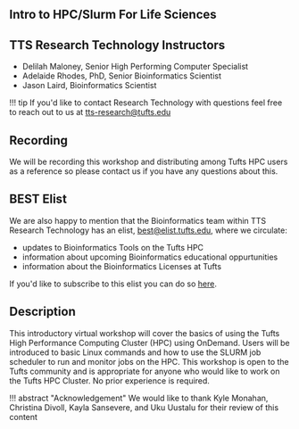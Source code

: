 ## Intro to HPC/Slurm For Life Sciences

## TTS Research Technology Instructors 

- Delilah Maloney, Senior High Performing Computer Specialist
- Adelaide Rhodes, PhD,  Senior Bioinformatics Scientist
- Jason Laird, Bioinformatics Scientist

!!! tip
    If you'd like to contact Research Technology with questions feel free to reach out to us at [tts-research@tufts.edu](tts-research@tufts.edu)
    
## Recording 

We will be recording this workshop and distributing among Tufts HPC users as a reference so please contact us if you have any questions about this. 

## BEST Elist

We are also happy to mention that the Bioinformatics team within TTS Research Technology has an elist, best@elist.tufts.edu, where we circulate:
- updates to Bioinformatics Tools on the Tufts HPC
- information about upcoming Bioinformatics educational oppurtunities
- information about the Bioinformatics Licenses at Tufts

If you'd like to subscribe to this elist you can do so [here](https://elist.tufts.edu/sympa/subscribe/best?previous_action=info).

## Description

This introductory virtual workshop will cover the basics of using the Tufts High Performance Computing Cluster (HPC) using OnDemand. Users will be introduced to basic Linux commands and how to use the SLURM job scheduler to run and monitor jobs on the HPC. This workshop is open to the Tufts community and is appropriate for anyone who would like to work on the Tufts HPC Cluster. No prior experience is required. 
    
!!! abstract "Acknowledgement"
    We would like to thank Kyle Monahan, Christina Divoll, Kayla Sansevere, and Uku Uustalu for their review of this content
    
